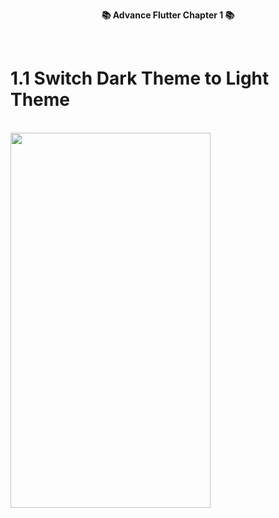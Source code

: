 <p align="center"><b>📚 Advance Flutter Chapter 1 📚</b></p>

</br>

# 1.1 Switch Dark Theme to Light Theme
</br>
<img src = "![img1](https://github.com/Zimil-Patel/AdvFlutterCh1/assets/112332000/8af69a49-2077-447d-b146-295bbf226ca3)" height = "600" width = "320">

